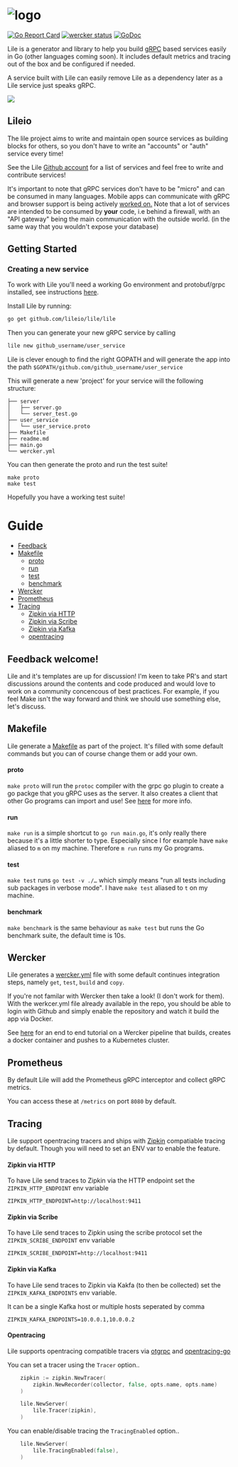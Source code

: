
# ![logo](https://cdn.rawgit.com/lileio/lile/readme/logo.svg)

[![Go Report Card](https://goreportcard.com/badge/github.com/lileio/lile)](https://goreportcard.com/report/github.com/lileio/lile) [![wercker status](https://app.wercker.com/status/655c3bdcdeb2334335fda4959f3ad5cb/s/master "wercker status")](https://app.wercker.com/project/byKey/655c3bdcdeb2334335fda4959f3ad5cb) [![GoDoc](https://godoc.org/github.com/lileio/lile?status.svg)](https://godoc.org/github.com/lileio/lile)

Lile is a generator and library to help you build [gRPC](http://grpc.io) based services easily in Go (other languages coming soon). It includes default metrics and tracing out of the box and be configured if needed.

A service built with Lile can easily remove Lile as a dependency later as a Lile service just speaks gRPC.

![](http://g.recordit.co/0kUVNorbsZ.gif)

## Lileio

The lile project aims to write and maintain open source services as building blocks for others, so you don't have to write an "accounts" or "auth" service every time!

See the Lile [Github account](https://github.com/lileio/) for a list of services and feel free to write and contribute services!

It's important to note that gRPC services don't have to be "micro" and can be consumed in many languages. Mobile apps can communicate with gRPC and browser support is being actively [worked on.](https://github.com/grpc/grpc/issues/8682) Note that a lot of services are intended to be consumed by __your__ code, i.e behind a firewall, with an "API gateway" being the main communication with the outside world. (in the same way that you wouldn't expose your database)

## Getting Started

### Creating a new service

To work with Lile you'll need a working Go environment and protobuf/grpc installed, see instructions [here](http://www.grpc.io/docs/quickstart/go.html).

Install Lile by running:

```Bash
go get github.com/lileio/lile/lile
```

Then you can generate your new gRPC service by calling

```Bash
lile new github_username/user_service
```

Lile is clever enough to find the right GOPATH and will generate the app into the path `$GOPATH/github.com/github_username/user_service`

This will generate a new 'project' for your service will the following structure:

``` 
├── server
│   ├── server.go
│   └── server_test.go
├── user_service
│   └── user_service.proto
├── Makefile
├── readme.md
├── main.go
└── wercker.yml
```

You can then generate the proto and run the test suite!

```
make proto
make test
```

Hopefully you have a working test suite!

# Guide

- [Feedback](#feedback-welcome)
- [Makefile](#makefile)
  - [proto](#proto)
  - [run](#run)
  - [test](#test)
  - [benchmark](#benchmark)
- [Wercker](#wercker)
- [Prometheus](#prometheus)
- [Tracing](#tracing)
  - [Zipkin via HTTP](#zipkin-via-http)
  - [Zipkin via Scribe](#zipkin-via-scribe)
  - [Zipkin via Kafka](#zipkin-via-kafka)
  - [opentracing](#opentracing)

## Feedback welcome!

Lile and it's templates are up for discussion! I'm keen to take PR's and start discussions around the contents and code produced and would love to work on a community concencous of best practices. For example, if you feel Make isn't the way forward and think we should use something else, let's discuss. 

## Makefile

Lile generate a [Makefile](http://mrbook.org/blog/tutorials/make/) as part of the project. It's filled with some default commands but you can of course change them or add your own.

#### proto

`make proto` will run the `protoc` compiler with the grpc go plugin to create a go packge that you gRPC uses as the server. It also creates a client that other Go programs can import and use! See [here](http://www.grpc.io/docs/quickstart/go.html) for more info.

#### run

`make run` is a simple shortcut to `go run main.go`, it's only really there because it's a little shorter to type. Especially since I for example have `make` aliased to `m` on my machine. Therefore `m run` runs my Go programs.

#### test

`make test` runs `go test -v ./…` which simply means "run all tests including sub packages in verbose mode". I have `make test` aliased to `t` on my machine.

#### benchmark

`make benchmark` is the same behaviour as `make test` but runs the Go benchmark suite, the default time is 10s.

## Wercker

Lile generates a [wercker.yml](http://devcenter.wercker.com/docs/wercker-yml/creating-a-yml) file with some default continues integration steps, namely `get`, `test`, `build` and `copy`.

If you're not familar with Wercker then take a look! (I don't work for them). With the werkcer.yml file already available in the repo, you should be able to login with Github and simply enable the repository and watch it build the app via Docker.

See [here](http://blog.wercker.com/kubernetes-workflows-tutorial) for an end to end tutorial on a Wercker pipeline that builds, creates a docker container and pushes to a Kubernetes cluster.


## Prometheus

By default Lile will add the Prometheus gRPC interceptor and collect gRPC metrics.

You can access these at `/metrics` on port `8080` by default.

## Tracing

Lile support opentracing tracers and ships with [Zipkin](http://zipkin.io/) compatiable tracing by default. Though you will need to set an ENV var to enable the feature.

#### Zipkin via HTTP

To have Lile send traces to Zipkin via the HTTP endpoint set the `ZIPKIN_HTTP_ENDPOINT` env variable

`ZIPKIN_HTTP_ENDPOINT=http://localhost:9411`

#### Zipkin via Scribe

To have Lile send traces to Zipkin using the scribe protocol set the `ZIPKIN_SCRIBE_ENDPOINT` env variable

`ZIPKIN_SCRIBE_ENDPOINT=http://localhost:9411`

#### Zipkin via Kafka

To have Lile send traces to Zipkin via Kakfa (to then be collected) set the `ZIPKIN_KAFKA_ENDPOINTS` env variable. 

It can be a single Kafka host or multiple hosts seperated by comma

`ZIPKIN_KAFKA_ENDPOINTS=10.0.0.1,10.0.0.2`

#### Opentracing

Lile supports opentracing compatible tracers via [otgrpc](https://github.com/grpc-ecosystem/grpc-opentracing/tree/master/go/otgrpc) and [opentracing-go](https://github.com/opentracing/opentracing-go)

You can set a tracer using the `Tracer` option..

``` go
	zipkin := zipkin.NewTracer(
		zipkin.NewRecorder(collector, false, opts.name, opts.name)
	)

	lile.NewServer(
		lile.Tracer(zipkin),
	)

```

You can enable/disable tracing the `TracingEnabled` option..

``` go
	lile.NewServer(
		lile.TracingEnabled(false),
	)
```